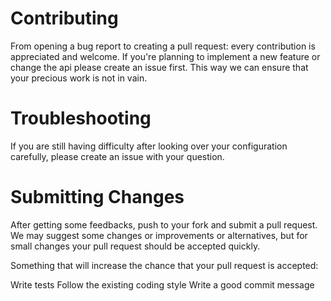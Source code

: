# Contributing
From opening a bug report to creating a pull request: every contribution is appreciated and welcome. If you're planning to implement a new feature or change the api please create an issue first. This way we can ensure that your precious work is not in vain.



# Troubleshooting
If you are still having difficulty after looking over your configuration carefully, please create an issue with your question.

# Submitting Changes
After getting some feedbacks, push to your fork and submit a pull request. We may suggest some changes or improvements or alternatives, but for small changes your pull request should be accepted quickly.

Something that will increase the chance that your pull request is accepted:

Write tests
Follow the existing coding style
Write a good commit message
